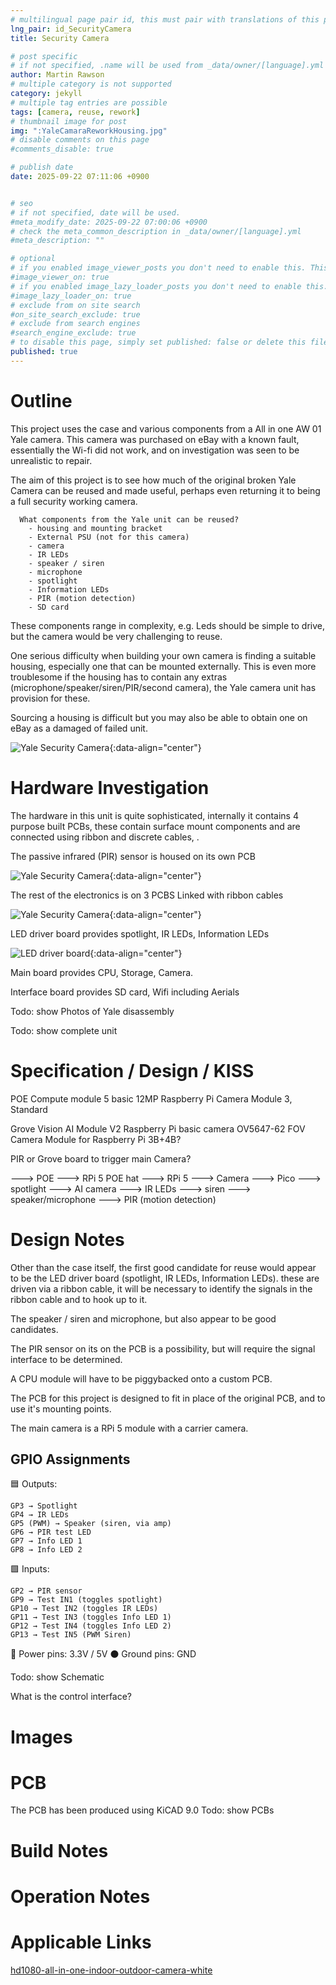 ```yaml
---
# multilingual page pair id, this must pair with translations of this page. (This name must be unique)
lng_pair: id_SecurityCamera
title: Security Camera

# post specific
# if not specified, .name will be used from _data/owner/[language].yml
author: Martin Rawson
# multiple category is not supported
category: jekyll
# multiple tag entries are possible
tags: [camera, reuse, rework]
# thumbnail image for post
img: ":YaleCamaraReworkHousing.jpg"
# disable comments on this page
#comments_disable: true

# publish date
date: 2025-09-22 07:11:06 +0900


# seo
# if not specified, date will be used.
#meta_modify_date: 2025-09-22 07:00:06 +0900
# check the meta_common_description in _data/owner/[language].yml
#meta_description: ""

# optional
# if you enabled image_viewer_posts you don't need to enable this. This is only if image_viewer_posts = false
#image_viewer_on: true
# if you enabled image_lazy_loader_posts you don't need to enable this. This is only if image_lazy_loader_posts = false
#image_lazy_loader_on: true
# exclude from on site search
#on_site_search_exclude: true
# exclude from search engines
#search_engine_exclude: true
# to disable this page, simply set published: false or delete this file
published: true
---
```


<!-- outline-start -->

# Outline

This project uses the case and various components from a All in one AW 01 Yale camera.
This camera was purchased on eBay with a known fault, essentially the Wi-fi did not work, 
and on investigation was seen to be unrealistic to repair.

The aim of this project is to see how much of the original broken Yale Camera can be reused and made useful, perhaps even returning it to being a full security working camera.

```
  What components from the Yale unit can be reused?
    - housing and mounting bracket
    - External PSU (not for this camera)
    - camera 
    - IR LEDs
    - speaker / siren
    - microphone
    - spotlight
    - Information LEDs
    - PIR (motion detection)
    - SD card
```

These components range in complexity, e.g. Leds should be simple to drive, but the camera would be very challenging to reuse.

One serious difficulty when building your own camera is finding a suitable housing, especially one that can be mounted externally. This is even more troublesome if the housing has to contain any extras (microphone/speaker/siren/PIR/second camera), the Yale camera unit has provision for these.

Sourcing a housing is difficult but you may also be able to obtain one on eBay as a damaged of failed unit.

![Yale Security Camera](:YaleCamaraReworkHousing.jpg){:data-align="center"}

# Hardware Investigation

The hardware in this unit is quite sophisticated, internally it contains 4 purpose built PCBs, these contain surface mount components and are connected using ribbon and discrete cables, .

The passive infrared (PIR) sensor is housed on its own PCB

![Yale Security Camera](:YaleCamaraElectronics_2.jpg){:data-align="center"}

The rest of the electronics is on 3 PCBS Linked with ribbon cables

![Yale Security Camera](:YaleCameraElectronics_1.jpg){:data-align="center"}

LED driver board provides spotlight, IR LEDs, Information LEDs

![LED driver board](:YaleCameraElectronics_3.jpg){:data-align="center"}

Main board provides CPU, Storage, Camera.

Interface board provides SD card, Wifi including Aerials

Todo: show Photos of Yale disassembly 

Todo: show complete unit

<!-- outline-end -->

# Specification / Design / KISS

  POE
  Compute module 5 basic
  12MP Raspberry Pi Camera Module 3, Standard
  
  Grove Vision AI Module V2
  Raspberry Pi basic camera OV5647-62 FOV Camera Module for Raspberry Pi 3B+4B?

  PIR or Grove board to trigger main Camera?
  
  ---> POE ---> RPi 5 POE hat ---> RPi 5 ---> Camera
                                       ---> Pico ---> spotlight
                                                 ---> AI camera 
                                                 ---> IR LEDs
                                                 ---> siren
                                                 ---> speaker/microphone
                                                 ---> PIR (motion detection)
                                             
# Design Notes

Other than the case itself, the first good candidate for reuse would appear to be the LED driver board (spotlight, IR LEDs, Information LEDs). these are driven via a ribbon cable, it will be necessary to identify the signals in the ribbon cable and to hook up to it.

The speaker / siren and microphone, but also appear to be good candidates.

The PIR sensor on its on the PCB is a possibility, but will require the signal interface to be determined.

A CPU module will have to be piggybacked onto a custom PCB.

The PCB for this project is designed to fit in place of the original PCB, and to use it's mounting points.

The main camera is a RPi 5 module with a carrier camera.

## GPIO Assignments

  🟦 Outputs:
  
    GP3 → Spotlight
    GP4 → IR LEDs
    GP5 (PWM) → Speaker (siren, via amp)
    GP6 → PIR test LED
    GP7 → Info LED 1
    GP8 → Info LED 2
  
  🟩 Inputs:
  
    GP2 → PIR sensor
    GP9 → Test IN1 (toggles spotlight)
    GP10 → Test IN2 (toggles IR LEDs)
    GP11 → Test IN3 (toggles Info LED 1)
    GP12 → Test IN4 (toggles Info LED 2)
    GP13 → Test IN5 (PWM Siren)
  
  🔴 Power pins: 3.3V / 5V
  ⚫ Ground pins: GND

Todo: show Schematic

What is the control interface?

# Images


# PCB

The PCB has been produced using KiCAD 9.0
Todo: show PCBs

# Build Notes


# Operation Notes


# Applicable Links


[hd1080-all-in-one-indoor-outdoor-camera-white](https://yalehome.co.uk/hd1080-all-in-one-indoor-outdoor-camera-white)



